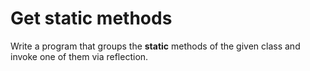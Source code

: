 # Get static methods
Write a program that groups the **static** methods of the given class and invoke one of them via reflection.
